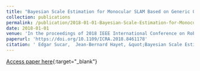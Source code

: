 ```yaml
---
title: "Bayesian Scale Estimation for Monocular SLAM Based on Generic Object Detection for Correcting Scale Drift"
collection: publications
permalink: /publication/2018-01-01-Bayesian-Scale-Estimation-for-Monocular-SLAM-Based-on-Generic-Object-Detection-for-Correcting-Scale-Drift
date: 2018-01-01
venue: 'In the proceedings of 2018 IEEE International Conference on Robotics and Automation, ICRA 2018, Brisbane, Australia, May 21-25, 2018'
paperurl: 'https://doi.org/10.1109/ICRA.2018.8461178'
citation: ' Edgar Sucar,  Jean-Bernard Hayet, &quot;Bayesian Scale Estimation for Monocular SLAM Based on Generic Object Detection for Correcting Scale Drift.&quot; In the proceedings of 2018 IEEE International Conference on Robotics and Automation, ICRA 2018, Brisbane, Australia, May 21-25, 2018, 2018.'
---
```

[Access paper here](https://doi.org/10.1109/ICRA.2018.8461178){:target="_blank"}
